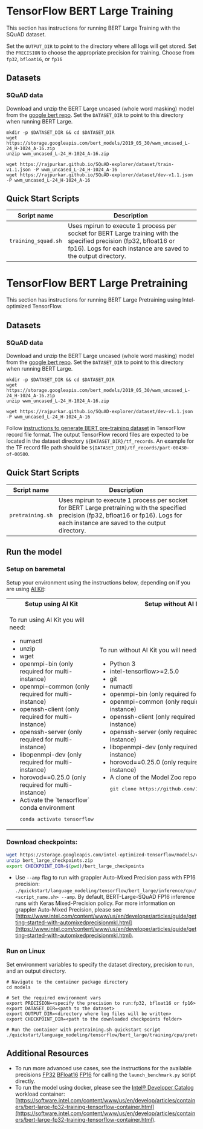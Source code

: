 <!--- 0. Title -->
# TensorFlow BERT Large Training

<!-- 10. Description -->

This section has instructions for running BERT Large Training with the SQuAD dataset.

Set the `OUTPUT_DIR` to point to the directory where all logs will get stored.
Set the `PRECISION` to choose the appropriate precision for training. Choose from `fp32`, `bfloat16`, or `fp16`

## Datasets

### SQuAD data
Download and unzip the BERT Large uncased (whole word masking) model from the
[google bert repo](https://github.com/google-research/bert#pre-trained-models).
Set the `DATASET_DIR` to point to this directory when running BERT Large.
```
mkdir -p $DATASET_DIR && cd $DATASET_DIR
wget https://storage.googleapis.com/bert_models/2019_05_30/wwm_uncased_L-24_H-1024_A-16.zip
unzip wwm_uncased_L-24_H-1024_A-16.zip

wget https://rajpurkar.github.io/SQuAD-explorer/dataset/train-v1.1.json -P wwm_uncased_L-24_H-1024_A-16
wget https://rajpurkar.github.io/SQuAD-explorer/dataset/dev-v1.1.json -P wwm_uncased_L-24_H-1024_A-16
```

## Quick Start Scripts

| Script name | Description |
|-------------|-------------|
| `training_squad.sh` | Uses mpirun to execute 1 process per socket for BERT Large training with the specified precision (fp32, bfloat16 or fp16). Logs for each instance are saved to the output directory. |


# TensorFlow BERT Large Pretraining

<!-- 10. Description -->

This section has instructions for running BERT Large Pretraining
using Intel-optimized TensorFlow.


<!--- 30. Datasets -->
## Datasets

### SQuAD data
Download and unzip the BERT Large uncased (whole word masking) model from the
[google bert repo](https://github.com/google-research/bert#pre-trained-models).
Set the `DATASET_DIR` to point to this directory when running BERT Large.
```
mkdir -p $DATASET_DIR && cd $DATASET_DIR
wget https://storage.googleapis.com/bert_models/2019_05_30/wwm_uncased_L-24_H-1024_A-16.zip
unzip wwm_uncased_L-24_H-1024_A-16.zip

wget https://rajpurkar.github.io/SQuAD-explorer/dataset/dev-v1.1.json -P wwm_uncased_L-24_H-1024_A-16
```

Follow [instructions to generate BERT pre-training dataset](https://github.com/IntelAI/models/blob/bert-lamb-pretraining-tf-2.2/quickstart/language_modeling/tensorflow/bert_large/training/bfloat16/HowToGenerateBERTPretrainingDataset.txt)
in TensorFlow record file format. The output TensorFlow record files are expected to be located in the dataset directory `${DATASET_DIR}/tf_records`. An example for the TF record file path should be
`${DATASET_DIR}/tf_records/part-00430-of-00500`.

<!--- 40. Quick Start Scripts -->
## Quick Start Scripts

| Script name | Description |
|-------------|-------------|
| `pretraining.sh` | Uses mpirun to execute 1 process per socket for BERT Large pretraining with the specified precision (fp32, bfloat16 or fp16). Logs for each instance are saved to the output directory. |

<!--- 50. Baremetal -->
## Run the model

### Setup on baremetal

Setup your environment using the instructions below, depending on if you are
using [AI Kit](/docs/general/tensorflow/AIKit.md):

<table>
  <tr>
    <th>Setup using AI Kit</th>
    <th>Setup without AI Kit</th>
  </tr>
  <tr>
    <td>
      <p>To run using AI Kit you will need:</p>
      <ul>
        <li>numactl
        <li>unzip
        <li>wget
        <li>openmpi-bin (only required for multi-instance)
        <li>openmpi-common (only required for multi-instance)
        <li>openssh-client (only required for multi-instance)
        <li>openssh-server (only required for multi-instance)
        <li>libopenmpi-dev (only required for multi-instance)
        <li>horovod==0.25.0 (only required for multi-instance)
        <li>Activate the `tensorflow` conda environment
        <pre>conda activate tensorflow</pre>
      </ul>
    </td>
    <td>
      <p>To run without AI Kit you will need:</p>
      <ul>
        <li>Python 3
        <li>intel-tensorflow>=2.5.0
        <li>git
        <li>numactl
        <li>openmpi-bin (only required for multi-instance)
        <li>openmpi-common (only required for multi-instance)
        <li>openssh-client (only required for multi-instance)
        <li>openssh-server (only required for multi-instance)
        <li>libopenmpi-dev (only required for multi-instance)
        <li>horovod==0.25.0 (only required for multi-instance)
        <li>A clone of the Model Zoo repo<br />
        <pre>git clone https://github.com/IntelAI/models.git</pre>
      </ul>
    </td>
  </tr>
</table>

### Download checkpoints:
```bash
wget https://storage.googleapis.com/intel-optimized-tensorflow/models/v1_8/bert_large_checkpoints.zip
unzip bert_large_checkpoints.zip
export CHECKPOINT_DIR=$(pwd)/bert_large_checkpoints
```
* Use `--amp` flag to run with grappler Auto-Mixed Precision pass with FP16 precision: `./quickstart/language_modeling/tensorflow/bert_large/inference/cpu/<script_name.sh> --amp`. By default, BERT-Large-SQuAD FP16 inference runs with Keras Mixed-Precision policy. For more information on grappler Auto-Mixed Precision, please see [https://www.intel.com/content/www/us/en/developer/articles/guide/getting-started-with-automixedprecisionmkl.html](https://www.intel.com/content/www/us/en/developer/articles/guide/getting-started-with-automixedprecisionmkl.html).

### Run on Linux

Set environment variables to
specify the dataset directory, precision to run, and
an output directory.
```
# Navigate to the container package directory
cd models

# Set the required environment vars
export PRECISION=<specify the precision to run:fp32, bfloat16 or fp16>
export DATASET_DIR=<path to the dataset>
export OUTPUT_DIR=<directory where log files will be written>
export CHECKPOINT_DIR=<path to the downloaded checkpoints folder>

# Run the container with pretraining.sh quickstart script
./quickstart/language_modeling/tensorflow/bert_large/training/cpu/pretraining.sh
```

<!--- 90. Resource Links-->
## Additional Resources

* To run more advanced use cases, see the instructions for the available precisions [FP32](fp32/Advanced.md) [<int8 precision>](<int8 advanced readme link>) [BFloat16](bfloat16/Advanced.md) [FP16](fp16/Advanced.md) for calling the `launch_benchmark.py` script directly.
* To run the model using docker, please see the [Intel® Developer Catalog](http://software.intel.com/containers)
  workload container:<br />
  [https://software.intel.com/content/www/us/en/develop/articles/containers/bert-large-fp32-training-tensorflow-container.html](https://software.intel.com/content/www/us/en/develop/articles/containers/bert-large-fp32-training-tensorflow-container.html).

